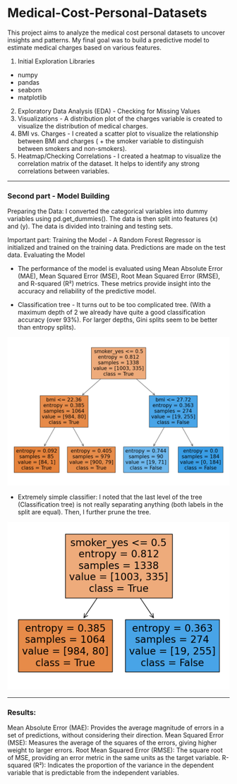 # Medical-Cost-Personal-Datasets

This project aims to analyze the medical cost personal datasets to uncover insights and patterns.
My final goal was to build a predictive model to estimate medical charges based on various features.

1. Initial Exploration
Libraries
- numpy
- pandas
- seaborn
- matplotlib
  
2. Exploratory Data Analysis (EDA) - Checking for Missing Values
3. Visualizations - A distribution plot of the charges variable is created to visualize the distribution of medical charges.
4. BMI vs. Charges - I created a scatter plot to visualize the relationship between BMI and charges ( + the smoker variable to distinguish between smokers and non-smokers).
5. Heatmap/Checking Correlations - I created a heatmap to visualize the correlation matrix of the dataset. It helps to identify any strong correlations between variables.

------
### Second part - Model Building

Preparing the Data: I converted the categorical variables into dummy variables using pd.get_dummies(). The data is then split into features (x) and (y). 
The data is divided into training and testing sets.

Important part: Training the Model - A Random Forest Regressor is initialized and trained on the training data. Predictions are made on the test data.
Evaluating the Model
- The performance of the model is evaluated using Mean Absolute Error (MAE), Mean Squared Error (MSE), Root Mean Squared Error (RMSE), and R-squared (R²) metrics. These metrics provide insight into the accuracy and reliability of the predictive model.
  
- Classification tree - It turns out to be too complicated tree.
  (With a maximum depth of 2 we already have quite a good classification accuracy (over 93%). For larger depths, Gini splits seem to be better than entropy splits).
  
![Classification Tree](https://github.com/tercasaskova311/pictures/blob/main/tree.plot.png)

- Extremely simple classifier: I noted that the last level of the tree (Classification tree) is not really separating anything (both labels in the split are equal). Then, I  further prune the tree.
  
![Classification Tree](https://github.com/tercasaskova311/pictures/blob/main/tree_plot_tree.png)

  -----
### Results:

Mean Absolute Error (MAE): Provides the average magnitude of errors in a set of predictions, without considering their direction.
Mean Squared Error (MSE): Measures the average of the squares of the errors, giving higher weight to larger errors.
Root Mean Squared Error (RMSE): The square root of MSE, providing an error metric in the same units as the target variable.
R-squared (R²): Indicates the proportion of the variance in the dependent variable that is predictable from the independent variables.
